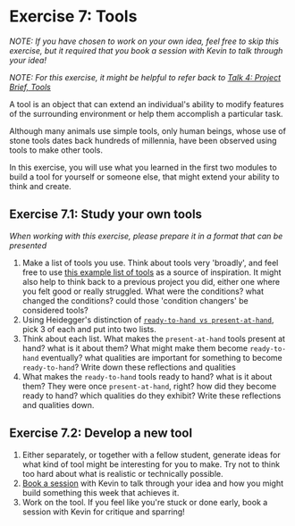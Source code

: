 # Exercise 7: Tools

_NOTE: If you have chosen to work on your own idea, feel free to skip this exercise, but it required that you book a session with Kevin to talk through your idea!_

_NOTE: For this exercise, it might be helpful to refer back to [Talk 4: Project Brief, Tools](/modules/module3-project/talk4-project-brief-tools.pdf)_

A tool is an object that can extend an individual's ability to modify features of the surrounding environment or help them accomplish a particular task.

Although many animals use simple tools, only human beings, whose use of stone tools dates back hundreds of millennia, have been observed using tools to make other tools.

In this exercise, you will use what you learned in the first two modules to build a tool for yourself or someone else, that might extend your ability to think and create.

## Exercise 7.1: Study your own tools

_When working with this exercise, please prepare it in a format that can be presented_

1. Make a list of tools you use. Think about tools very 'broadly', and feel free to use [this example list of tools](/assets/tools.md) as a source of inspiration. It might also help to think back to a previous project you did, either one where you felt good or really struggled. What were the conditions? what changed the conditions? could those 'condition changers' be considered tools?
2. Using Heidegger's distinction of [`ready-to-hand vs present-at-hand`](https://that-which.com/heidegger-ready-to-hand-and-present-at-hand/), pick 3 of each and put into two lists.
3. Think about each list. What makes the `present-at-hand` tools present at hand? what is it about them? What might make them become `ready-to-hand` eventually? what qualities are important for something to become `ready-to-hand`? Write down these reflections and qualities
4. What makes the `ready-to-hand` tools ready to hand? what is it about them? They were once `present-at-hand`, right? how did they become ready to hand? which qualities do they exhibit? Write these reflections and qualities down.

## Exercise 7.2: Develop a new tool

1. Either separately, or together with a fellow student, generate ideas for what kind of tool might be interesting for you to make. Try not to think too hard about what is realistic or technically possible.
2. [Book a session](/README.md) with Kevin to talk through your idea and how you might build something this week that achieves it.
3. Work on the tool. If you feel like you're stuck or done early, book a session with Kevin for critique and sparring!
